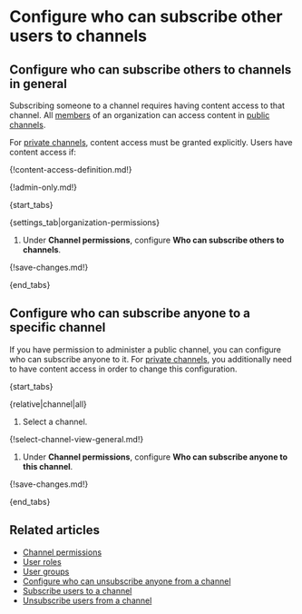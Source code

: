 # Configure who can subscribe other users to channels

## Configure who can subscribe others to channels in general

Subscribing someone to a channel requires having content access to that channel.
All [members](/help/user-roles) of an organization can access content in [public
channels](/help/channel-permissions).

For [private channels](/help/channel-permissions), content access must be
granted explicitly. Users have content access if:

{!content-access-definition.md!}

{!admin-only.md!}

{start_tabs}

{settings_tab|organization-permissions}

1. Under **Channel permissions**, configure **Who can subscribe others to channels**.

{!save-changes.md!}

{end_tabs}

## Configure who can subscribe anyone to a specific channel

If you have permission to administer a public channel, you can configure who can
subscribe anyone to it. For [private
channels](/help/channel-permissions#private-channels), you additionally need to
have content access in order to change this configuration.

{start_tabs}

{relative|channel|all}

1. Select a channel.

{!select-channel-view-general.md!}

1. Under **Channel permissions**, configure **Who can subscribe anyone to this
   channel**.

{!save-changes.md!}

{end_tabs}

## Related articles

* [Channel permissions](/help/channel-permissions)
* [User roles](/help/user-roles)
* [User groups](/help/user-groups)
* [Configure who can unsubscribe anyone from a channel](/help/configure-who-can-unsubscribe-others)
* [Subscribe users to a channel](/help/subscribe-users-to-a-channel)
* [Unsubscribe users from a channel](/help/unsubscribe-users-from-a-channel)
